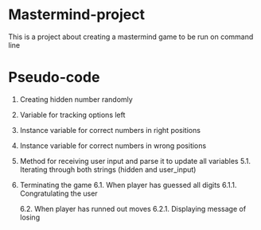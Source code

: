 # Mastermind-project

This is a project about creating a mastermind game to be run on command line

# Pseudo-code

1. Creating hidden number randomly
2. Variable for tracking options left
3. Instance variable for correct numbers in right positions
4. Instance variable for correct numbers in wrong positions
5. Method for receiving user input and parse it to update all variables
   5.1. Iterating through both strings (hidden and user_input)
6. Terminating the game
   6.1. When player has guessed all digits
   6.1.1. Congratulating the user

   6.2. When player has runned out moves
   6.2.1. Displaying message of losing
